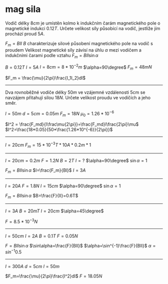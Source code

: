 # mag sila

Vodič délky $8cm$ je umístěn kolmo k indukčním čarám magnetického pole o magnetické indukci $0.12T$. Určete velikost síly působící na vodič, jestliže jím prochází proud $5A$.

$F_m=BIl$
$B$ charakterizuje silové působení magnetického pole na vodič s proudem
Velikost magnetické síly závisí na úhlu $\alpha$ mezi vodičem a indukčními čarami podle vztahu
$F_m=BIl\sin\alpha$

$B=0.12T$
$I=5A$
$l=8cm=8*10^{-2}m$
$\alpha=90\degree$
$F_m=48mN$

$F_m = \frac{\mu}{2\pi}\frac{I_1I_2}dl$

----

Dva rovnoběžné vodiče délky $50m$ ve vzájemné vzdálenosti 5cm se navzájem přitahují silou $18N$. Určete velikost proudu ve vodičích a jeho směr.

$l=50m$
$d=5cm=0.05m$
$F_m=18N$
$\mu_0=1.26*10^{-6}$

$I^2 = \frac{F_md}{l\frac\mu{2\pi}}=\frac{F_md}l\frac{2\pi}\mu$
$I^2=\frac{18*0.05}{50*\frac{1.26*10^{-6}}{2\pi}}$

---

$l=20cm$
$F_m=15*10^{-3}T*10A*0.2m*1$

---

$l=20cm=0.2m$
$F=1.2N$
$B=2T$
$I=?$
$\alpha=90\degree$ 
$\sin\alpha=1$

$F_m=BI l \sin\alpha$
$I=\frac{F_m}{Bl}$
$I=3A$

---

$I=20A$
$F=1.8N$
$l=15cm$
$\alpha=90\degree$ 
$\sin\alpha=1$

$F_m=BIl\sin\alpha$ 
$B=\frac{F}{Il}=0.6T$

---

$I=3A$
$B=20mT$
$l=20cm$
$\alpha=45\degree$

$F=8.5*10^{-3}N$


---

$l=50cm$
$I=2A$
$B=0.1T$ 
$F=0.05N$

$F=BIl\sin\alpha$
$\sin\alpha=\frac{F}{BIl}$
$\alpha=\sin^{-1}\frac{F}{BIl}$
$\alpha=sin^{-1}0.5$

---

$I=300A$
$d=5cm$ 
$l=50m$

$F_m=\frac{\mu}{2\pi}\frac{I^2}dl$
$F=18.05N$
